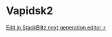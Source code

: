 # Vapidsk2

[Edit in StackBlitz next generation editor ⚡️](https://stackblitz.com/~/github.com/francisquitu89/Vapidsk2)